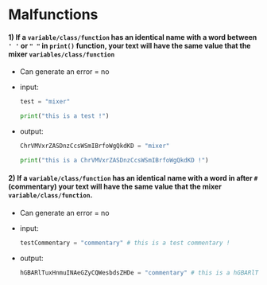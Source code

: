 # Malfunctions

#### 1) If a `variable/class/function` has an identical name with a word between `' '` or `" "` in `print()` function, your text will have the same value that the mixer `variables/class/function`
- Can generate an error = no
- input:
  ```python
  test = "mixer"

  print("this is a test !")
  ```

- output:
  ```python
  ChrVMVxrZASDnzCcsWSmIBrfoWgQkdKD = "mixer"

  print("this is a ChrVMVxrZASDnzCcsWSmIBrfoWgQkdKD !")
  ```

#### 2) If a `variable/class/function` has an identical name with a word in after `#` (commentary) your text will have the same value that the mixer `variable/class/function`.
- Can generate an error = no
- input:
  ```python
  testCommentary = "commentary" # this is a test commentary !
  ```

- output:
  ```python
  hGBARlTuxHnmuINAeGZyCQWesbdsZHDe = "commentary" # this is a hGBARlTuxHnmuINAeGZyCQWesbdsZHDe !
  ```
